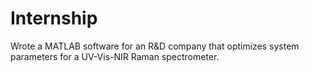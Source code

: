 # Internship
Wrote a MATLAB software for an R&D company that optimizes system parameters for a UV-Vis-NIR Raman spectrometer.
